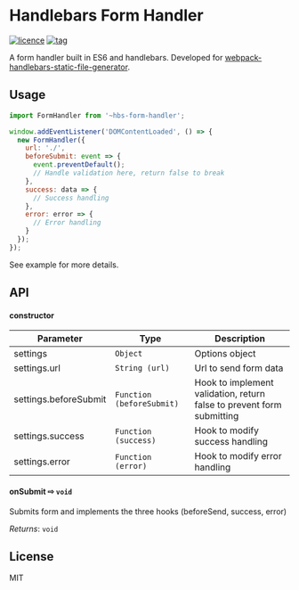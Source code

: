 # Handlebars Form Handler

[![licence](https://img.shields.io/badge/licence-MIT-blue.svg?style=flat-square)]() [![tag](https://img.shields.io/badge/tag-v0.0.4-lightgrey.svg?style=flat-square)]()

A form handler built in ES6 and handlebars. Developed for [webpack-handlebars-static-file-generator](https://github.com/francbelak/webpack-handlebars-static-file-generator).

## Usage

```js
import FormHandler from '~hbs-form-handler';

window.addEventListener('DOMContentLoaded', () => {
  new FormHandler({
    url: './',
    beforeSubmit: event => {
      event.preventDefault();
      // Handle validation here, return false to break
    },
    success: data => {
      // Success handling
    },
    error: error => {
      // Error handling
    }
  });
});
```

See example for more details.

## API

#### constructor

| Parameter | Type | Description |
|---|---|---|
| settings | ``Object`` | Options object |
| settings.url | ``String (url)`` | Url to send form data |
| settings.beforeSubmit | ``Function (beforeSubmit)`` | Hook to implement validation, return false to prevent form submitting |
| settings.success | ``Function (success)``  | Hook to modify success handling |
| settings.error | ``Function (error)`` | Hook to modify error handling |

#### onSubmit ⇨ ``void``

Submits form and implements the three hooks (beforeSend, success, error)

*Returns*: ``void``

## License

MIT
